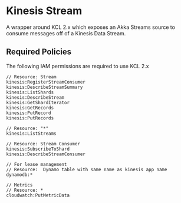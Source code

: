 # Kinesis Stream

A wrapper around KCL 2.x which exposes an Akka Streams source to consume messages off of a Kinesis Data Stream.


## Required Policies

The following IAM permissions are required to use KCL 2.x

```
// Resource: Stream
kinesis:RegisterStreamConsumer
kinesis:DescribeStreamSummary
kinesis:ListShards
kinesis:DescribeStream
kinesis:GetShardIterator
kinesis:GetRecords
kinesis:PutRecord
kinesis:PutRecords

// Resource: "*"
kinesis:ListStreams

// Resource: Stream Consumer
kinesis:SubscribeToShard
kinesis:DescribeStreamConsumer

// For lease management
// Resource:  Dynamo table with same name as kinesis app name
dynamodb:*

// Metrics
// Resource: *
cloudwatch:PutMetricData
```
